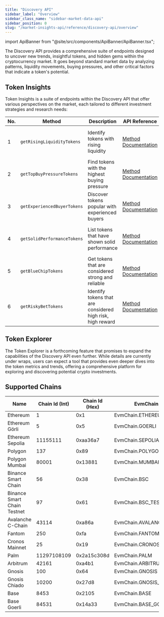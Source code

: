 ```yaml
---
title: "Discovery API"
sidebar_label: "Overview"
sidebar_class_name: "sidebar-market-data-api"
sidebar_position: 0
slug: "/market-insights-api/reference/discovery-api/overview"
---
```


import ApiBanner from "@site/src/components/ApiBanner/ApiBanner.tsx";

<ApiBanner
  customText="Get access to the Discovery API"
  customButtonText="Contact Sales"
  customButtonLink="https://moralis.io/api/discovery/"
/>

The Discovery API provides a comprehensive suite of endpoints designed to uncover new trends, insightful tokens, and hidden gems within the cryptocurrency market. It goes beyond standard market data by analyzing patterns, liquidity movements, buying pressures, and other critical factors that indicate a token's potential.

## Token Insights

Token Insights is a suite of endpoints within the Discovery API that offer various perspectives on the market, each tailored to different investment strategies and research needs:

| No. | Method                                   | Description                                         | API Reference                                                                                                                             | URL                                                                       |
|-----|------------------------------------------|-----------------------------------------------------|-------------------------------------------------------------------------------------------------------------------------------------------|---------------------------------------------------------------------------|
| 1   | `getRisingLiquidityTokens`               | Identify tokens with rising liquidity                | [Method Documentation](/market-insights-api/reference/get-tokens-with-rising-liquidity) | [https://deep-index.moralis.io/api/v2.2/discovery/tokens/rising-liquidity](https://deep-index.moralis.io/api/v2.2/discovery/tokens/rising-liquidity)                     |
| 2   | `getTopBuyPressureTokens`                | Find tokens with the highest buying pressure         | [Method Documentation](/market-insights-api/reference/get-tokens-with-buying-pressure) | [https://deep-index.moralis.io/api/v2.2/discovery/tokens/buying-pressure](https://deep-index.moralis.io/api/v2.2/discovery/tokens/buying-pressure)                     |
| 3   | `getExperiencedBuyerTokens`              | Discover tokens popular with experienced buyers      | [Method Documentation](/market-insights-api/reference/get-tokens-with-experienced-buyers) | [https://deep-index.moralis.io/api/v2.2/discovery/tokens/experienced-buyers](https://deep-index.moralis.io/api/v2.2/discovery/tokens/experienced-buyers)                     |
| 4   | `getSolidPerformanceTokens`              | List tokens that have shown solid performance        | [Method Documentation](/market-insights-api/reference/get-tokens-with-solid-performance) | [https://deep-index.moralis.io/api/v2.2/discovery/tokens/solid-performers](https://deep-index.moralis.io/api/v2.2/discovery/tokens/solid-performers)                     |
| 5   | `getBlueChipTokens`                      | Get tokens that are considered strong and reliable   | [Method Documentation](/market-insights-api/reference/get-tokens-with-blue-chip) | [https://deep-index.moralis.io/api/v2.2/discovery/tokens/blue-chip](https://deep-index.moralis.io/api/v2.2/discovery/tokens/blue-chip)                     |
| 6   | `getRiskyBetTokens`                      | Identify tokens that are considered high risk, high reward | [Method Documentation](/market-insights-api/reference/get-tokens-with-risky-bets) | [https://deep-index.moralis.io/api/v2.2/discovery/tokens/risky-bets](https://deep-index.moralis.io/api/v2.2/discovery/tokens/risky-bets)                     |

## Token Explorer

The Token Explorer is a forthcoming feature that promises to expand the capabilities of the Discovery API even further. While details are currently under wraps, users can expect a tool that provides even deeper dives into the token metrics and trends, offering a comprehensive platform for exploring and discovering potential crypto investments.

## Supported Chains

| Name                        | Chain Id (Int) | Chain Id (Hex) | EvmChain                | Type    |
|-----------------------------|----------------|----------------|-------------------------|---------|
| Ethereum            | 1              | 0x1            | EvmChain.ETHEREUM       | Mainnet |
| Ethereum Görli              | 5              | 0x5            | EvmChain.GOERLI         | Testnet |
| Ethereum Sepolia            | 11155111       | 0xaa36a7       | EvmChain.SEPOLIA        | Testnet |
| Polygon             | 137            | 0x89           | EvmChain.POLYGON        | Mainnet |
| Polygon Mumbai              | 80001          | 0x13881        | EvmChain.MUMBAI         | Testnet |
| Binance Smart Chain | 56             | 0x38           | EvmChain.BSC            | Mainnet |
| Binance Smart Chain Testnet | 97             | 0x61           | EvmChain.BSC_TESTNET    | Testnet |
| Avalanche C-Chain           | 43114          | 0xa86a         | EvmChain.AVALANCHE      | Mainnet |
| Fantom                      | 250            | 0xfa           | EvmChain.FANTOM         | Mainnet |
| Cronos Mainnet              | 25             | 0x19           | EvmChain.CRONOS         | Mainnet |
| Palm                        | 11297108109    | 0x2a15c308d    | EvmChain.PALM           | Mainnet |
| Arbitrum                    | 42161          | 0xa4b1         | EvmChain.ARBITRUM       | Mainnet |
| Gnosis                      | 100            | 0x64           | EvmChain.GNOSIS         | Mainnet |
| Gnosis Chiado               | 10200          | 0x27d8         | EvmChain.GNOSIS_CHIADO  | Testnet |
| Base                        | 8453           | 0x2105         | EvmChain.BASE           | Mainnet |
| Base Goerli                 | 84531          | 0x14a33        | EvmChain.BASE_GOERLI    | Testnet |
